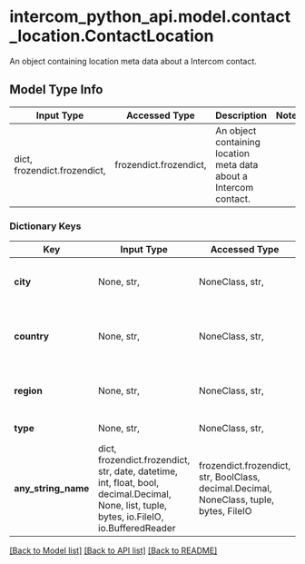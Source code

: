 # intercom_python_api.model.contact_location.ContactLocation

An object containing location meta data about a Intercom contact.

## Model Type Info
Input Type | Accessed Type | Description | Notes
------------ | ------------- | ------------- | -------------
dict, frozendict.frozendict,  | frozendict.frozendict,  | An object containing location meta data about a Intercom contact. | 

### Dictionary Keys
Key | Input Type | Accessed Type | Description | Notes
------------ | ------------- | ------------- | ------------- | -------------
**city** | None, str,  | NoneClass, str,  | The city that the contact is located in | [optional] 
**country** | None, str,  | NoneClass, str,  | The country that the contact is located in | [optional] 
**region** | None, str,  | NoneClass, str,  | The overal region that the contact is located in | [optional] 
**type** | None, str,  | NoneClass, str,  | Always location | [optional] 
**any_string_name** | dict, frozendict.frozendict, str, date, datetime, int, float, bool, decimal.Decimal, None, list, tuple, bytes, io.FileIO, io.BufferedReader | frozendict.frozendict, str, BoolClass, decimal.Decimal, NoneClass, tuple, bytes, FileIO | any string name can be used but the value must be the correct type | [optional]

[[Back to Model list]](../../README.md#documentation-for-models) [[Back to API list]](../../README.md#documentation-for-api-endpoints) [[Back to README]](../../README.md)

